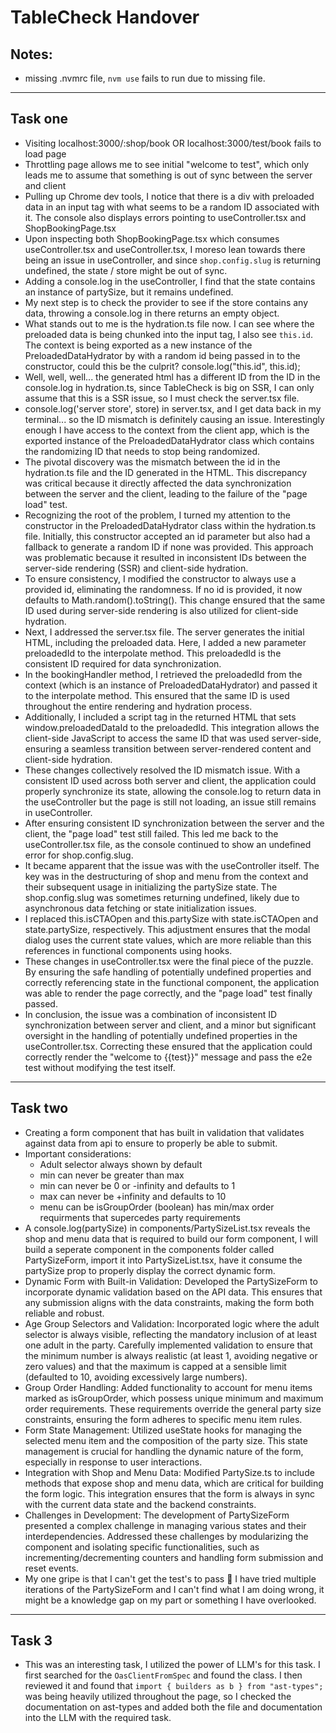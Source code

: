 # TableCheck Handover

## Notes:

- missing .nvmrc file, `nvm use` fails to run due to missing file.

---

## Task one

- Visiting localhost:3000/:shop/book OR localhost:3000/test/book fails to load page
- Throttling page allows me to see initial "welcome to test", which only leads me to assume that something is out of sync between the server and client
- Pulling up Chrome dev tools, I notice that there is a div with preloaded data in an input tag with what seems to be a random ID associated with it. The console also displays errors pointing to useController.tsx and ShopBookingPage.tsx
- Upon inspecting both ShopBookingPage.tsx which consumes useController.tsx and useController.tsx, I moreso lean towards there being an issue in useController, and since `shop.config.slug` is returning undefined, the state / store might be out of sync.
- Adding a console.log in the useController, I find that the state contains an instance of partySize, but it remains undefined.
- My next step is to check the provider to see if the store contains any data, throwing a console.log in there returns an empty object.
- What stands out to me is the hydration.ts file now. I can see where the preloaded data is being chunked into the input tag, I also see `this.id`. The context is being exported as a new instance of the PreloadedDataHydrator by with a random id being passed in to the constructor, could this be the culprit? console.log("this.id", this.id);
- Well, well, well... the generated html has a different ID from the ID in the console.log in hydration.ts, since TableCheck is big on SSR, I can only assume that this is a SSR issue, so I must check the server.tsx file.
- console.log('server store', store) in server.tsx, and I get data back in my terminal... so the ID mismatch is definitely causing an issue. Interestingly enough I have access to the context from the client app, which is the exported instance of the PreloadedDataHydrator class which contains the randomizing ID that needs to stop being randomized.
- The pivotal discovery was the mismatch between the id in the hydration.ts file and the ID generated in the HTML. This discrepancy was critical because it directly affected the data synchronization between the server and the client, leading to the failure of the "page load" test.
- Recognizing the root of the problem, I turned my attention to the constructor in the PreloadedDataHydrator class within the hydration.ts file. Initially, this constructor accepted an id parameter but also had a fallback to generate a random ID if none was provided. This approach was problematic because it resulted in inconsistent IDs between the server-side rendering (SSR) and client-side hydration.
- To ensure consistency, I modified the constructor to always use a provided id, eliminating the randomness. If no id is provided, it now defaults to Math.random().toString(). This change ensured that the same ID used during server-side rendering is also utilized for client-side hydration.
- Next, I addressed the server.tsx file. The server generates the initial HTML, including the preloaded data. Here, I added a new parameter preloadedId to the interpolate method. This preloadedId is the consistent ID required for data synchronization.
- In the bookingHandler method, I retrieved the preloadedId from the context (which is an instance of PreloadedDataHydrator) and passed it to the interpolate method. This ensured that the same ID is used throughout the entire rendering and hydration process.
- Additionally, I included a script tag in the returned HTML that sets window.preloadedDataId to the preloadedId. This integration allows the client-side JavaScript to access the same ID that was used server-side, ensuring a seamless transition between server-rendered content and client-side hydration.
- These changes collectively resolved the ID mismatch issue. With a consistent ID used across both server and client, the application could properly synchronize its state, allowing the console.log to return data in the useController but the page is still not loading, an issue still remains in useController.
- After ensuring consistent ID synchronization between the server and the client, the "page load" test still failed. This led me back to the useController.tsx file, as the console continued to show an undefined error for shop.config.slug.
- It became apparent that the issue was with the useController itself. The key was in the destructuring of shop and menu from the context and their subsequent usage in initializing the partySize state. The shop.config.slug was sometimes returning undefined, likely due to asynchronous data fetching or state initialization issues.
- I replaced this.isCTAOpen and this.partySize with state.isCTAOpen and state.partySize, respectively. This adjustment ensures that the modal dialog uses the current state values, which are more reliable than this references in functional components using hooks.
- These changes in useController.tsx were the final piece of the puzzle. By ensuring the safe handling of potentially undefined properties and correctly referencing state in the functional component, the application was able to render the page correctly, and the "page load" test finally passed.
- In conclusion, the issue was a combination of inconsistent ID synchronization between server and client, and a minor but significant oversight in the handling of potentially undefined properties in the useController.tsx. Correcting these ensured that the application could correctly render the "welcome to {{test}}" message and pass the e2e test without modifying the test itself.

---

## Task two

- Creating a form component that has built in validation that validates against data from api to ensure to properly be able to submit.
- Important considerations:
  - Adult selector always shown by default
  - min can never be greater than max
  - min can never be 0 or -infinity and defaults to 1
  - max can never be +infinity and defaults to 10
  - menu can be isGroupOrder (boolean) has min/max order requirments that supercedes party requirements
- A console.log(partySize) in components/PartySizeList.tsx reveals the shop and menu data that is required to build our form component, I will build a seperate component in the components folder called PartySizeForm, import it into PartySizeList.tsx, have it consume the partySize prop to properly display the correct dynamic form.
- Dynamic Form with Built-in Validation: Developed the PartySizeForm to incorporate dynamic validation based on the API data. This ensures that any submission aligns with the data constraints, making the form both reliable and robust.
- Age Group Selectors and Validation: Incorporated logic where the adult selector is always visible, reflecting the mandatory inclusion of at least one adult in the party. Carefully implemented validation to ensure that the minimum number is always realistic (at least 1, avoiding negative or zero values) and that the maximum is capped at a sensible limit (defaulted to 10, avoiding excessively large numbers).
- Group Order Handling: Added functionality to account for menu items marked as isGroupOrder, which possess unique minimum and maximum order requirements. These requirements override the general party size constraints, ensuring the form adheres to specific menu item rules.
- Form State Management: Utilized useState hooks for managing the selected menu item and the composition of the party size. This state management is crucial for handling the dynamic nature of the form, especially in response to user interactions.
- Integration with Shop and Menu Data: Modified PartySize.ts to include methods that expose shop and menu data, which are critical for building the form logic. This integration ensures that the form is always in sync with the current data state and the backend constraints.
- Challenges in Development: The development of PartySizeForm presented a complex challenge in managing various states and their interdependencies. Addressed these challenges by modularizing the component and isolating specific functionalities, such as incrementing/decrementing counters and handling form submission and reset events.
- My one gripe is that I can't get the test's to pass 🥲 I have tried multiple iterations of the PartySizeForm and I can't find what I am doing wrong, it might be a knowledge gap on my part or something I have overlooked.

---

## Task 3

- This was an interesting task, I utilized the power of LLM's for this task. I first searched for the `OasClientFromSpec` and found the class. I then reviewed it and found that `import { builders as b } from "ast-types";` was being heavily utilized throughout the page, so I checked the documentation on ast-types and added both the file and documentation into the LLM with the required task.
